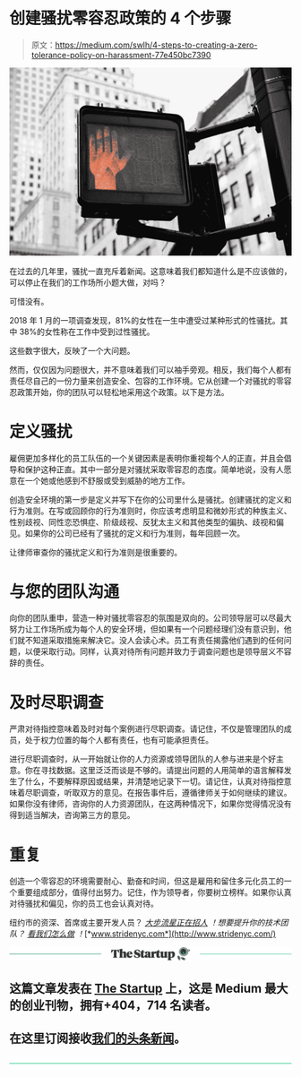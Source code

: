 # 创建骚扰零容忍政策的 4 个步骤

> 原文：<https://medium.com/swlh/4-steps-to-creating-a-zero-tolerance-policy-on-harassment-77e450bc7390>

![](img/adea6c115d48a8d0628553cd0fd4a19c.png)

在过去的几年里，骚扰一直充斥着新闻。这意味着我们都知道什么是不应该做的，可以停止在我们的工作场所小题大做，对吗？

可惜没有。

2018 年 1 月的一项调查发现，81%的女性在一生中遭受过某种形式的性骚扰。其中 38%的女性称在工作中受到过性骚扰。

这些数字很大，反映了一个大问题。

然而，仅仅因为问题很大，并不意味着我们可以袖手旁观。相反，我们每个人都有责任尽自己的一份力量来创造安全、包容的工作环境。它从创建一个对骚扰的零容忍政策开始，你的团队可以轻松地采用这个政策。以下是方法。

# 定义骚扰

雇佣更加多样化的员工队伍的一个关键因素是表明你重视每个人的正直，并且会倡导和保护这种正直。其中一部分是对骚扰采取零容忍的态度。简单地说，没有人愿意在一个她或他感到不舒服或受到威胁的地方工作。

创造安全环境的第一步是定义并写下在你的公司里什么是骚扰。创建骚扰的定义和行为准则。在写或回顾你的行为准则时，你应该考虑明显和微妙形式的种族主义、性别歧视、同性恋恐惧症、阶级歧视、反犹太主义和其他类型的偏执、歧视和偏见。如果你的公司已经有了骚扰的定义和行为准则，每年回顾一次。

让律师审查你的骚扰定义和行为准则是很重要的。

# 与您的团队沟通

向你的团队重申，营造一种对骚扰零容忍的氛围是双向的。公司领导层可以尽最大努力让工作场所成为每个人的安全环境，但如果有一个问题经理们没有意识到，他们就不知道采取措施来解决它。没人会读心术。员工有责任揭露他们遇到的任何问题，以便采取行动。同样，认真对待所有问题并致力于调查问题也是领导层义不容辞的责任。

# 及时尽职调查

严肃对待指控意味着及时对每个案例进行尽职调查。请记住，不仅是管理团队的成员，处于权力位置的每个人都有责任，也有可能承担责任。

进行尽职调查时，从一开始就让你的人力资源或领导团队的人参与进来是个好主意。你在寻找数据。这里泛泛而谈是不够的。请提出问题的人用简单的语言解释发生了什么，不要解释原因或结果，并清楚地记录下一切。请记住，认真对待指控意味着尽职调查，听取双方的意见。在报告事件后，遵循律师关于如何继续的建议。如果你没有律师，咨询你的人力资源团队，在这两种情况下，如果你觉得情况没有得到适当解决，咨询第三方的意见。

# 重复

创造一个零容忍的环境需要耐心、勤奋和时间，但这是雇用和留住多元化员工的一个重要组成部分，值得付出努力。记住，作为领导者，你要树立榜样。如果你认真对待骚扰和偏见，你的员工也会认真对待。

纽约市的资深、首席或主要开发人员？ [*大步流星正在招人*](https://www.stridenyc.com/careers) *！想要提升你的技术团队？* [*看我们怎么做*](https://www.stridenyc.com/our-work) *！*[*www.stridenyc.com*](http://www.stridenyc.com/)

[![](img/308a8d84fb9b2fab43d66c117fcc4bb4.png)](https://medium.com/swlh)

## 这篇文章发表在 [The Startup](https://medium.com/swlh) 上，这是 Medium 最大的创业刊物，拥有+404，714 名读者。

## 在这里订阅接收[我们的头条新闻](http://growthsupply.com/the-startup-newsletter/)。

[![](img/b0164736ea17a63403e660de5dedf91a.png)](https://medium.com/swlh)